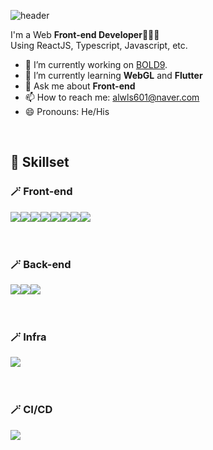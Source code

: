 ![header](https://capsule-render.vercel.app/api?type=waving&color=0:9CF6FB,100:4A5FC1&height=300&section=header&text=Welcome%20to%20Honground👋&fontSize=56&fontColor=ffffff)

I'm a Web **Front-end Developer**👨🏻‍💻
<br/>
Using ReactJS, Typescript, Javascript, etc.

- 🔭 I’m currently working on [BOLD9](https://github.com/bold-9).
- 🌱 I’m currently learning **WebGL** and **Flutter**
- 💬 Ask me about **Front-end**
- 📫 How to reach me: alwls601@naver.com
- 😄 Pronouns: He/His

<br/>

## 🔨 Skillset

<article>
    <h3>🪄 Front-end</h3>
    <ul style="padding:0; display:flex; list-style:none;">
        <li style="list-style:none;">
            <img src="https://img.shields.io/badge/React-61DAFB?style=for-the-badge&logo=React&logoColor=white"> 
        </li>
        <li style="list-style:none;">
            <img src="https://img.shields.io/badge/Javascript-F7DF1E?style=for-the-badge&logo=JavaScript&logoColor=white">
        </li> 
        <li style="list-style:none;">
            <img src="https://img.shields.io/badge/TypeScript-3178C6?style=for-the-badge&logo=TypeScript&logoColor=white">
        </li> 
        <li style="list-style:none;">
            <img src="https://img.shields.io/badge/CSS-1572B6?style=for-the-badge&logo=CSS3&logoColor=white">
        </li> 
        <li style="list-style:none;">
            <img src="https://img.shields.io/badge/SVG-FFB13B?style=for-the-badge&logo=SVG&logoColor=white">
        </li> 
        <li style="list-style:none;">
            <img src="https://img.shields.io/badge/HTML-E34F26?style=for-the-badge&logo=HTML5&logoColor=white">
        </li> 
        <li style="list-style:none;">
            <img src="https://img.shields.io/badge/GraphQL-E10098?style=for-the-badge&logo=GraphQL&logoColor=white">
        </li> 
        <li style="list-style:none;">
            <img src="https://img.shields.io/badge/Apollo Client-6236FF?style=for-the-badge&logo=Apollo GraphQL&logoColor=white">
        </li> 
    </ul>
</article>
<br/>
<article>
    <h3>🪄 Back-end</h3>
    <ul style="padding:0; display:flex; list-style:none;">
        <li style="list-style:none;">
            <img src="https://img.shields.io/badge/NodeJS-339933?style=for-the-badge&logo=nodedotjs&logoColor=white"> 
        </li>
        <li style="list-style:none;">
            <img src="https://img.shields.io/badge/MySQL-4479A1?style=for-the-badge&logo=JavaScript&logoColor=white">
        </li> 
        <li style="list-style:none;">
            <img src="https://img.shields.io/badge/TypeScript-3178C6?style=for-the-badge&logo=TypeScript&logoColor=white">
        </li> 
    </ul>
</article>
<br/>
<article>
    <h3>🪄 Infra</h3>
    <ul style="padding:0; display:flex; list-style:none;">
        <li style="list-style:none;">
            <img src="https://img.shields.io/badge/Google Cloud-4285F4?style=for-the-badge&logo=googlecloud&logoColor=white"> 
        </li>
    </ul>
</article>
<br/>
<article>
    <h3>🪄 CI/CD</h3>
    <ul style="padding:0; display:flex; list-style:none;">
        <li style="list-style:none;">
            <img src="https://img.shields.io/badge/Github Actions-181717?style=for-the-badge&logo=githubactions&logoColor=white"> 
        </li>
    </ul>
</article>
